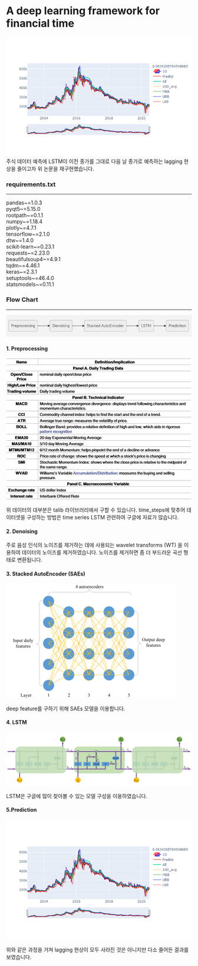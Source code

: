 ﻿# A deep learning framework for financial time

![plot](./img/plot.png)
</br>
주식 데이터 예측에 LSTM이 이전 종가를 그대로 다음 날 종가로 예측하는 lagging 현상을 줄이고자 위 논문을 재구현했습니다. 


### requirements.txt
-----
pandas~=1.0.3  
pyqt5~=5.15.0  
rootpath~=0.1.1  
numpy~=1.18.4  
plotly~=4.7.1  
tensorflow~=2.1.0  
dtw~=1.4.0  
scikit-learn~=0.23.1  
requests~=2.23.0  
beautifulsoup4~=4.9.1  
tqdm~=4.46.1  
keras~=2.3.1  
setuptools~=46.4.0  
statsmodels~=0.11.1


### Flow Chart
-----
![flow](./img/flow.PNG)

#### 1. Preprocessing
![data](./img/data.PNG)
 
 위 데이터의 대부분은 talib 라이브러리에서 구할 수 있습니다. time_steps에 맞추어 데이터셋을 구성하는 방법은 time series LSTM 관련하여 구글에 자료가 많습니다.

#### 2. Denoising
주로 음성 인식의 노이즈를 제거하는 데에 사용되는  wavelet transforms (WT) 을 이용하여 데이터의 노이즈를 제거하였습니다. 노이즈를 제거하면 좀 더 부드러운 곡선 형태로 변환됩니다.

#### 3. Stacked AutoEncoder (SAEs)
![sae](./img/sae.PNG)

deep feature를 구하기 위해 SAEs 모델을 이용합니다. 


#### 4. LSTM
![lstm](./img/lstm.PNG)

LSTM은 구글에 많이 찾아볼 수 있는 모델 구성을 이용하였습니다.

#### 5.Prediction
![plot](./img/plot.png)

위와 같은 과정을 거쳐 lagging 현상이 모두 사라진 것은 아니지만 다소 줄어든 결과를 보였습니다.
